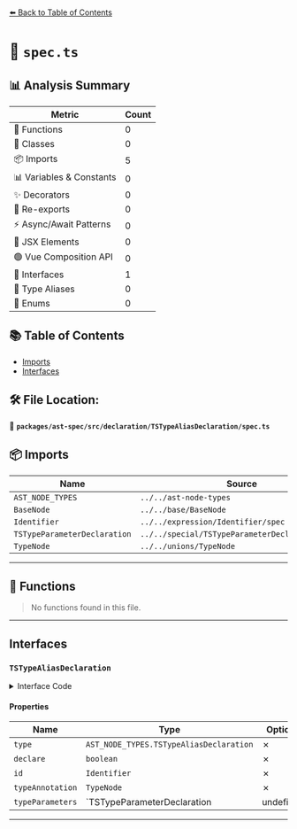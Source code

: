 [⬅️ Back to Table of Contents](../../../../../index.md)

# 📄 `spec.ts`

## 📊 Analysis Summary

| Metric | Count |
|--------|-------|
| 🔧 Functions | 0 |
| 🧱 Classes | 0 |
| 📦 Imports | 5 |
| 📊 Variables & Constants | 0 |
| ✨ Decorators | 0 |
| 🔄 Re-exports | 0 |
| ⚡ Async/Await Patterns | 0 |
| 💠 JSX Elements | 0 |
| 🟢 Vue Composition API | 0 |
| 📐 Interfaces | 1 |
| 📑 Type Aliases | 0 |
| 🎯 Enums | 0 |

## 📚 Table of Contents

- [Imports](#imports)
- [Interfaces](#interfaces)

## 🛠️ File Location:
📂 **`packages/ast-spec/src/declaration/TSTypeAliasDeclaration/spec.ts`**

## 📦 Imports

| Name | Source |
|------|--------|
| `AST_NODE_TYPES` | `../../ast-node-types` |
| `BaseNode` | `../../base/BaseNode` |
| `Identifier` | `../../expression/Identifier/spec` |
| `TSTypeParameterDeclaration` | `../../special/TSTypeParameterDeclaration/spec` |
| `TypeNode` | `../../unions/TypeNode` |


---

## 🔧 Functions

> No functions found in this file.


---

## Interfaces

### `TSTypeAliasDeclaration`

<details><summary>Interface Code</summary>

```ts
export interface TSTypeAliasDeclaration extends BaseNode {
  type: AST_NODE_TYPES.TSTypeAliasDeclaration;
  /**
   * Whether the type was `declare`d.
   * @example
   * ```ts
   * declare type T = 1;
   * ```
   */
  declare: boolean;
  /**
   * The name of the type.
   */
  id: Identifier;
  /**
   * The "value" (type) of the declaration
   */
  typeAnnotation: TypeNode;
  /**
   * The generic type parameters declared for the type. Empty declaration
   * (`<>`) is different from no declaration.
   */
  typeParameters: TSTypeParameterDeclaration | undefined;
}
```
</details>

#### Properties

| Name | Type | Optional | Description |
|------|------|----------|-------------|
| `type` | `AST_NODE_TYPES.TSTypeAliasDeclaration` | ✗ |  |
| `declare` | `boolean` | ✗ |  |
| `id` | `Identifier` | ✗ |  |
| `typeAnnotation` | `TypeNode` | ✗ |  |
| `typeParameters` | `TSTypeParameterDeclaration | undefined` | ✗ |  |


---